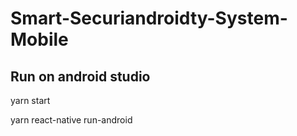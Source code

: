 # Smart-Securiandroidty-System-Mobile
## Run on android studio
yarn start 

yarn react-native run-android
